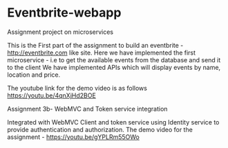 # Eventbrite-webapp
Assignment project on microservices

This is the First part of the assignment to build an eventbrite - http://eventbrite.com like site.
Here we have implemented the first microservice - i.e to get the available events from the database and send it to the client
We have implemented APIs which will display events by name, location and price.

The youtube link for the demo video is as follows
https://youtu.be/4qnXjHd2BOE

Assignment 3b- WebMVC and Token service integration

Integrated with WebMVC Client and token service using Identity service to provide authentication and authorization.
The demo video for the assignment - 
https://youtu.be/gYPLRm55OWo
